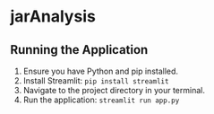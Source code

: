# jarAnalysis

## Running the Application

1.  Ensure you have Python and pip installed.
2.  Install Streamlit: `pip install streamlit`
3.  Navigate to the project directory in your terminal.
4.  Run the application: `streamlit run app.py`
